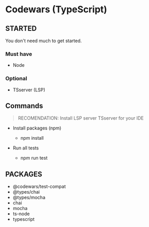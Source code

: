 # Codewars (TypeScript)

## STARTED

You don't need much to get started.

### Must have

- Node

### Optional

- TSserver (LSP)

## Commands

> RECOMENDATION: Install LSP server TSserver for your IDE 

- Install packages (npm)
    - npm install

- Run all tests 
  - npm run test

## PACKAGES

- @codewars/test-compat
- @types/chai
- @types/mocha
- chai
- mocha
- ts-node
- typescript
